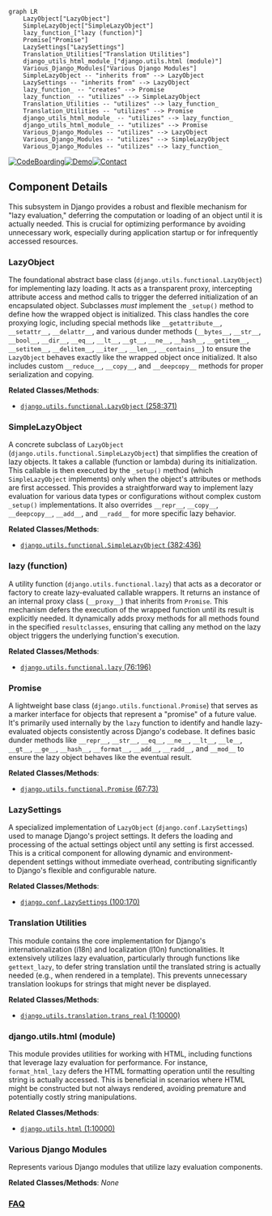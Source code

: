 ```mermaid
graph LR
    LazyObject["LazyObject"]
    SimpleLazyObject["SimpleLazyObject"]
    lazy_function_["lazy (function)"]
    Promise["Promise"]
    LazySettings["LazySettings"]
    Translation_Utilities["Translation Utilities"]
    django_utils_html_module_["django.utils.html (module)"]
    Various_Django_Modules["Various Django Modules"]
    SimpleLazyObject -- "inherits from" --> LazyObject
    LazySettings -- "inherits from" --> LazyObject
    lazy_function_ -- "creates" --> Promise
    lazy_function_ -- "utilizes" --> SimpleLazyObject
    Translation_Utilities -- "utilizes" --> lazy_function_
    Translation_Utilities -- "utilizes" --> Promise
    django_utils_html_module_ -- "utilizes" --> lazy_function_
    django_utils_html_module_ -- "utilizes" --> Promise
    Various_Django_Modules -- "utilizes" --> LazyObject
    Various_Django_Modules -- "utilizes" --> SimpleLazyObject
    Various_Django_Modules -- "utilizes" --> lazy_function_
```
[![CodeBoarding](https://img.shields.io/badge/Generated%20by-CodeBoarding-9cf?style=flat-square)](https://github.com/CodeBoarding/GeneratedOnBoardings)[![Demo](https://img.shields.io/badge/Try%20our-Demo-blue?style=flat-square)](https://www.codeboarding.org/demo)[![Contact](https://img.shields.io/badge/Contact%20us%20-%20contact@codeboarding.org-lightgrey?style=flat-square)](mailto:contact@codeboarding.org)

## Component Details

This subsystem in Django provides a robust and flexible mechanism for "lazy evaluation," deferring the computation or loading of an object until it is actually needed. This is crucial for optimizing performance by avoiding unnecessary work, especially during application startup or for infrequently accessed resources.

### LazyObject
The foundational abstract base class (`django.utils.functional.LazyObject`) for implementing lazy loading. It acts as a transparent proxy, intercepting attribute access and method calls to trigger the deferred initialization of an encapsulated object. Subclasses *must* implement the `_setup()` method to define how the wrapped object is initialized. This class handles the core proxying logic, including special methods like `__getattribute__`, `__setattr__`, `__delattr__`, and various dunder methods (`__bytes__`, `__str__`, `__bool__`, `__dir__`, `__eq__`, `__lt__`, `__gt__`, `__ne__`, `__hash__`, `__getitem__`, `__setitem__`, `__delitem__`, `__iter__`, `__len__`, `__contains__`) to ensure the `LazyObject` behaves exactly like the wrapped object once initialized. It also includes custom `__reduce__`, `__copy__`, and `__deepcopy__` methods for proper serialization and copying.


**Related Classes/Methods**:

- <a href="https://github.com/django/django/blob/master/django/utils/functional.py#L258-L371" target="_blank" rel="noopener noreferrer">`django.utils.functional.LazyObject` (258:371)</a>


### SimpleLazyObject
A concrete subclass of `LazyObject` (`django.utils.functional.SimpleLazyObject`) that simplifies the creation of lazy objects. It takes a callable (function or lambda) during its initialization. This callable is then executed by the `_setup()` method (which `SimpleLazyObject` implements) only when the object's attributes or methods are first accessed. This provides a straightforward way to implement lazy evaluation for various data types or configurations without complex custom `_setup()` implementations. It also overrides `__repr__`, `__copy__`, `__deepcopy__`, `__add__`, and `__radd__` for more specific lazy behavior.


**Related Classes/Methods**:

- <a href="https://github.com/django/django/blob/master/django/utils/functional.py#L382-L436" target="_blank" rel="noopener noreferrer">`django.utils.functional.SimpleLazyObject` (382:436)</a>


### lazy (function)
A utility function (`django.utils.functional.lazy`) that acts as a decorator or factory to create lazy-evaluated callable wrappers. It returns an instance of an internal proxy class (`__proxy__`) that inherits from `Promise`. This mechanism defers the execution of the wrapped function until its result is explicitly needed. It dynamically adds proxy methods for all methods found in the specified `resultclasses`, ensuring that calling any method on the lazy object triggers the underlying function's execution.


**Related Classes/Methods**:

- <a href="https://github.com/django/django/blob/master/django/utils/functional.py#L76-L196" target="_blank" rel="noopener noreferrer">`django.utils.functional.lazy` (76:196)</a>


### Promise
A lightweight base class (`django.utils.functional.Promise`) that serves as a marker interface for objects that represent a "promise" of a future value. It's primarily used internally by the `lazy` function to identify and handle lazy-evaluated objects consistently across Django's codebase. It defines basic dunder methods like `__repr__`, `__str__`, `__eq__`, `__ne__`, `__lt__`, `__le__`, `__gt__`, `__ge__`, `__hash__`, `__format__`, `__add__`, `__radd__`, and `__mod__` to ensure the lazy object behaves like the eventual result.


**Related Classes/Methods**:

- <a href="https://github.com/django/django/blob/master/django/utils/functional.py#L67-L73" target="_blank" rel="noopener noreferrer">`django.utils.functional.Promise` (67:73)</a>


### LazySettings
A specialized implementation of `LazyObject` (`django.conf.LazySettings`) used to manage Django's project settings. It defers the loading and processing of the actual settings object until any setting is first accessed. This is a critical component for allowing dynamic and environment-dependent settings without immediate overhead, contributing significantly to Django's flexible and configurable nature.


**Related Classes/Methods**:

- <a href="https://github.com/django/django/blob/master/django/template/backends/django.py#L100-L170" target="_blank" rel="noopener noreferrer">`django.conf.LazySettings` (100:170)</a>


### Translation Utilities
This module contains the core implementation for Django's internationalization (i18n) and localization (l10n) functionalities. It extensively utilizes lazy evaluation, particularly through functions like `gettext_lazy`, to defer string translation until the translated string is actually needed (e.g., when rendered in a template). This prevents unnecessary translation lookups for strings that might never be displayed.


**Related Classes/Methods**:

- <a href="https://github.com/django/django/blob/master/django/utils/translation/trans_real.py#L1-L10000" target="_blank" rel="noopener noreferrer">`django.utils.translation.trans_real` (1:10000)</a>


### django.utils.html (module)
This module provides utilities for working with HTML, including functions that leverage lazy evaluation for performance. For instance, `format_html_lazy` defers the HTML formatting operation until the resulting string is actually accessed. This is beneficial in scenarios where HTML might be constructed but not always rendered, avoiding premature and potentially costly string manipulations.


**Related Classes/Methods**:

- <a href="https://github.com/django/django/blob/master/django/utils/html.py#L1-L10000" target="_blank" rel="noopener noreferrer">`django.utils.html` (1:10000)</a>


### Various Django Modules
Represents various Django modules that utilize lazy evaluation components.


**Related Classes/Methods**: _None_



### [FAQ](https://github.com/CodeBoarding/GeneratedOnBoardings/tree/main?tab=readme-ov-file#faq)
